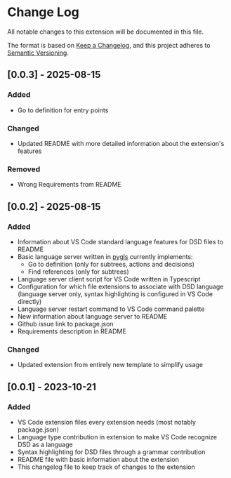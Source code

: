 # Change Log

All notable changes to this extension will be documented in this file.

The format is based on [Keep a Changelog](https://keepachangelog.com/en/1.1.0/),
and this project adheres to [Semantic Versioning](https://semver.org/spec/v2.0.0.html).

## [0.0.3] - 2025-08-15

### Added
- Go to definition for entry points

### Changed
- Updated README with more detailed information about the extension's features

### Removed
- Wrong Requirements from README

## [0.0.2] - 2025-08-15

### Added
- Information about VS Code standard language features for DSD files to README
- Basic language server written in [pygls](https://github.com/openlawlibrary/pygls) currently implements:
    - Go to definition (only for subtrees, actions and decisions)
    - Find references (only for subtrees)
- Language server client script for VS Code written in Typescript
- Configuration for which file extensions to associate with DSD language (language server only, syntax highlighting is configured in VS Code directly)
- Language server restart command to VS Code command palette
- New information about language server to README
- Github issue link to package.json
- Requirements description in README

### Changed
- Updated extension from entirely new template to simplify usage


## [0.0.1] - 2023-10-21

### Added
- VS Code extension files every extension needs (most notably package.json)
- Language type contribution in extension to make VS Code recognize DSD as a language
- Syntax highlighting for DSD files through a grammar contribution
- README file with basic information about the extension
- This changelog file to keep track of changes to the extension